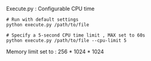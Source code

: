 




Execute.py : 
  Configurable CPU time 
  ```
  # Run with default settings
python execute.py /path/to/file

# Specify a 5-second CPU time limit , MAX set to 60s
python execute.py /path/to/file --cpu-limit 5
  ```
  Memory limit set to  : 256 * 1024 * 1024
